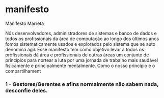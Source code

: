 # manifesto
Manifesto Marreta

Nós desenvolvedores, administradores de sistemas e banco de dados e todos os profissionais da área de computação ao longo dos últimos anos fomos sistematicamente usados e explorados pelo sistema que se auto denomina ágil. Esse manifesto tem como objetivo levar a todos os profissionais dá área e profissionais de outras áreas um conjunto de princípios para nortear a luta por uma jornada de trabalho mais saudável fisicamente e principalmente mentalmente. Como o nosso princípio é o compartilhament

### 1 - Gestores/Gerentes e afins normalmente não sabem nada, desconfie deles.
